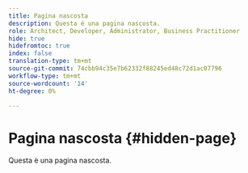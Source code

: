 ```yaml
---
title: Pagina nascosta
description: Questa è una pagina nascosta.
role: Architect, Developer, Administrator, Business Practitioner
hide: true
hidefromtoc: true
index: false
translation-type: tm+mt
source-git-commit: 74cbb94c35e7b62332f88245ed48c72d1ac07796
workflow-type: tm+mt
source-wordcount: '14'
ht-degree: 0%

---
```



# Pagina nascosta {#hidden-page}

Questa è una pagina nascosta.
